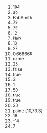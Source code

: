 1. 104
2. ab
3. BobSmith
4. 79
5. 79
6. -2
7. NaN
8. 13
9. 27
10. 0.666666
11. name
12. 25
13. false
14. true
15. 3
16. 1
17. 50
18. true
19. true
20. 30
21. point: [10,73.3]
22. 19
23. -14
24. 7